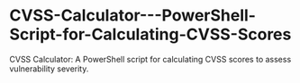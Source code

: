 # CVSS-Calculator---PowerShell-Script-for-Calculating-CVSS-Scores
CVSS Calculator: A PowerShell script for calculating CVSS scores to assess vulnerability severity.
